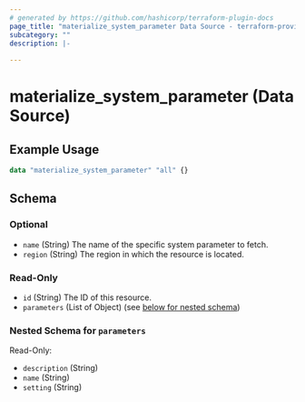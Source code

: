 ```yaml
---
# generated by https://github.com/hashicorp/terraform-plugin-docs
page_title: "materialize_system_parameter Data Source - terraform-provider-materialize"
subcategory: ""
description: |-
  
---
```


# materialize_system_parameter (Data Source)



## Example Usage

```terraform
data "materialize_system_parameter" "all" {}
```

<!-- schema generated by tfplugindocs -->
## Schema

### Optional

- `name` (String) The name of the specific system parameter to fetch.
- `region` (String) The region in which the resource is located.

### Read-Only

- `id` (String) The ID of this resource.
- `parameters` (List of Object) (see [below for nested schema](#nestedatt--parameters))

<a id="nestedatt--parameters"></a>
### Nested Schema for `parameters`

Read-Only:

- `description` (String)
- `name` (String)
- `setting` (String)
